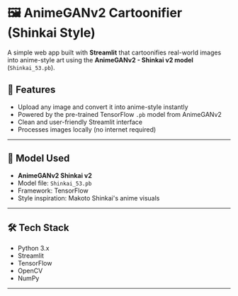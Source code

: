 # 🖼️ AnimeGANv2 Cartoonifier (Shinkai Style)

A simple web app built with **Streamlit** that cartoonifies real-world images into anime-style art using the **AnimeGANv2 - Shinkai v2 model** (`Shinkai_53.pb`).

## 🚀 Features

- Upload any image and convert it into anime-style instantly
- Powered by the pre-trained TensorFlow `.pb` model from AnimeGANv2
- Clean and user-friendly Streamlit interface
- Processes images locally (no internet required)

---
## 🧠 Model Used

- **AnimeGANv2 Shinkai v2**  
- Model file: `Shinkai_53.pb`  
- Framework: TensorFlow  
- Style inspiration: Makoto Shinkai's anime visuals
---
## 🛠️ Tech Stack

- Python 3.x
- Streamlit
- TensorFlow
- OpenCV
- NumPy
---
